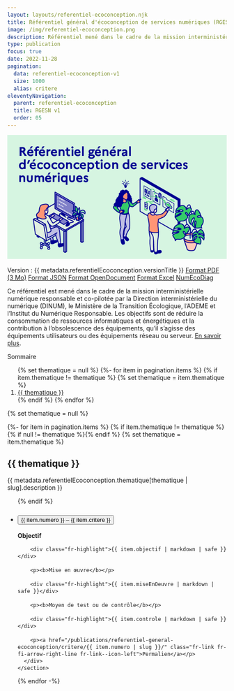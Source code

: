 ```yaml
---
layout: layouts/referentiel-ecoconception.njk
title: Référentiel général d'écoconception de services numériques (RGESN)
image: /img/referentiel-ecoconception.png
description: Référentiel mené dans le cadre de la mission interministérielle numérique écoresponsable et co-pilotée par la Direction interministérielle du numérique (DINUM), le Ministère de la Transition Écologique, l’ADEME et l’Institut du Numérique Responsable.
type: publication
focus: true
date: 2022-11-28
pagination:
  data: referentiel-ecoconception-v1
  size: 1000
  alias: critere
eleventyNavigation:
  parent: referentiel-ecoconception
  title: RGESN v1
  order: 05
---
```


<img src="/img/referentiel-ecoconception.png" alt="" />

<p class="fr-py-2w">
    <span class="fr-tag">Version : {{ metadata.referentielEcoconception.versionTitle }}</span>
    <a class="fr-link fr-fi-download-line fr-link--icon-left" href="/docs/2023/rgesn-referentiel-general-ecoconception-v1.0.1.pdf">Format PDF (3 Mo)</a>
    <a class="fr-link fr-fi-download-line fr-link--icon-left" href="/publications/referentiel-general-ecoconception/export/referentiel-general-ecoconception-version-{{ metadata.referentielEcoconception.version }}.json" target="_blank">Format JSON</a>
    <a class="fr-link fr-fi-download-line fr-link--icon-left" href="/docs/2023/NumEcoDiag-feuille-v1.0.1.ods" target="_blank">Format OpenDocument</a>
    <a class="fr-link fr-fi-download-line fr-link--icon-left" href="/docs/2023/NumEcoDiag-feuille-v1.0.1.xls" target="_blank">Format Excel</a>
    <a class="fr-link fr-fi-external-link-line fr-link--icon-left" href="/publications/referentiel-general-ecoconception/numecodiag/" target="_blank">NumEcoDiag</a>
</p>

<p>Ce référentiel est mené dans le cadre de la mission interministérielle numérique responsable et co-pilotée par la Direction interministérielle du numérique (DINUM),
le Ministère de la Transition Écologique, l’ADEME et l’Institut du Numérique Responsable. Les objectifs sont de réduire la consommation de ressources informatiques et énergétiques et la contribution
à l’obsolescence des équipements, qu’il s’agisse des équipements utilisateurs ou des équipements réseau ou serveur. <a href="/publications/referentiel-general-ecoconception/a-propos/">En savoir plus</a>.</p>

<nav class="fr-summary" role="navigation" aria-labelledby="fr-summary-title">
    <div class="fr-summary__title" id="fr-summary-title">Sommaire</div>
    <ol class="fr-summary__list">
    {% set thematique = null %}
    {%- for item in pagination.items %}
      {% if item.thematique != thematique %}
        {% set thematique = item.thematique %}
        <li>
          <a class="fr-summary__link" href="#{{ thematique | slug }}">{{ thematique }}</a>
        </li>
      {% endif %}
    {% endfor %}
    </ol>
</nav>

{% set thematique = null %}

{%- for item in pagination.items %}
  {% if item.thematique != thematique %}
    {% if null != thematique %}</ul>{% endif %}
    {% set thematique = item.thematique %}
    <h2 id="{{ thematique | slug }}">{{ thematique }}</h2>
    <p class="fr-text--sm">{{ metadata.referentielEcoconception.thematique[thematique | slug].description }}</p>
    <ul class="fr-accordions-group">
  {% endif %}

  <li>
    <section class="fr-accordion">
      <h3 class="fr-accordion__title">
        <button class="fr-accordion__btn" aria-expanded="false" aria-controls="accordion-{{ item.numero }}">{{ item.numero }} – {{ item.critere }}</button>
      </h3>
      <div class="fr-collapse" id="accordion-{{ item.numero }}">
        <p><b>Objectif</b></p>

        <div class="fr-highlight">{{ item.objectif | markdown | safe }}</div>

        <p><b>Mise en œuvre</b></p>

        <div class="fr-highlight">{{ item.miseEnOeuvre | markdown | safe }}</div>

        <p><b>Moyen de test ou de contrôle</b></p>

        <div class="fr-highlight">{{ item.controle | markdown | safe }}</div>

        <p><a href="/publications/referentiel-general-ecoconception/critere/{{ item.numero | slug }}/" class="fr-link fr-fi-arrow-right-line fr-link--icon-left">Permalien</a></p>
      </div>
    </section>
  </li>
{% endfor -%}
</ul>
